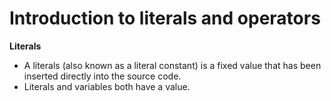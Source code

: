 # Introduction to literals and operators

**Literals**

- A literals (also known as a literal constant) is a fixed value that has been
inserted directly into the source code.
- Literals and variables both have a value. 